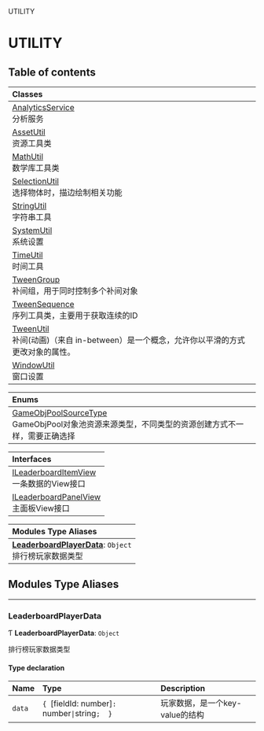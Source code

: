 UTILITY

# UTILITY <Badge type="tip" text="Groups" /> <Score text="UTILITY" />

## Table of contents
| Classes |
| :-----|
| [AnalyticsService](../classes/mw.AnalyticsService.md) <br> 分析服务 |
| [AssetUtil](../classes/mw.AssetUtil.md) <br> 资源工具类 |
| [MathUtil](../classes/mw.MathUtil.md) <br> 数学库工具类 |
| [SelectionUtil](../classes/mw.SelectionUtil.md) <br> 选择物体时，描边绘制相关功能 |
| [StringUtil](../classes/mw.StringUtil.md) <br> 字符串工具 |
| [SystemUtil](../classes/mw.SystemUtil.md) <br> 系统设置 |
| [TimeUtil](../classes/mw.TimeUtil.md) <br> 时间工具 |
| [TweenGroup](../classes/mw.TweenGroup.md) <br> 补间组，用于同时控制多个补间对象 |
| [TweenSequence](../classes/mw.TweenSequence.md) <br> 序列工具类，主要用于获取连续的ID |
| [TweenUtil](../classes/mw.TweenUtil.md) <br> 补间(动画)（来自 in-between）是一个概念，允许你以平滑的方式更改对象的属性。 |
| [WindowUtil](../classes/mw.WindowUtil.md) <br> 窗口设置 |


| Enums |
| :-----|
| [GameObjPoolSourceType](../enums/mwext.GameObjPoolSourceType.md) <br> GameObjPool对象池资源来源类型，不同类型的资源创建方式不一样，需要正确选择 |


| Interfaces |
| :-----|
| [ILeaderboardItemView](../interfaces/mwext.ILeaderboardItemView.md) <br> 一条数据的View接口 |
| [ILeaderboardPanelView](../interfaces/mwext.ILeaderboardPanelView.md) <br> 主面板View接口 |


| Modules Type Aliases |
| :-----|
| **[LeaderboardPlayerData](UTILITY.UTILITY.md#leaderboardplayerdata)**: `Object` <br> 排行榜玩家数据类型|


## Modules Type Aliases


___

### LeaderboardPlayerData <Score text="LeaderboardPlayerData" /> 

Ƭ **LeaderboardPlayerData**: `Object`

排行榜玩家数据类型

#### Type declaration

| Name | Type | Description |
| :------ | :------ | :------ |
| `data` | `{ `[fieldId: number]`: `number` \| `string`;  }` | 玩家数据，是一个key-value的结构 |